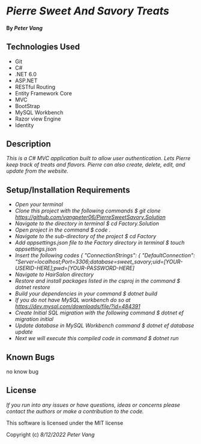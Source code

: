 # _Pierre Sweet And Savory Treats_

#### By _**Peter Vang**_

## Technologies Used

* Git
* C#
* .NET 6.0
* ASP.NET
* RESTful Routing
* Entity Framework Core
* MVC
* BootStrap
* MySQL Workbench
* Razor view Engine  
* Identity

## Description

_This is a C# MVC application built to allow user authentication. Lets Pierre keep track of treats and flavors. Pierre can also create, delete, edit, and update from the website._

## Setup/Installation Requirements

* _Open your terminal_
* _Clone this project with the following commands $ git clone https://github.com/vangpeter06/PierreSweetSavory.Solution_
* _Navigate to the directory in terminal $ cd Factory.Solution_
* _Open project in the command $ code ._
* _Navigate to the sub-directory of the project $ cd Factory_
* _Add appsettings.json file to the Factory directory in terminal $ touch appsettings.json_
* _Insert the following codes 
  {
   "ConnectionStrings": {
    "DefaultConnection": "Server=localhost;Port=3306;database=sweet_savory;uid=[YOUR-USERID-HERE];pwd=[YOUR-PASSWORD-HERE]_
* _Navigate to HairSalon directory_
* _Restore and install packages listed in the csproj in the command $ dotnet restore_
* _Build your dependencies in your command $ dotnet build_
* _If you do not have MySQL workbench do so at https://dev.mysql.com/downloads/file/?id=484391_
* _Create Initial SQL migration with the following command $ dotnet ef migration initial_
* _Update database in MySQL Workbench command $ dotnet ef database update_
* _Next we will execute this compiled code in command $ dotnet run_

## Known Bugs

no know bug

## License

_If you run into any issues or have questions, ideas or concerns please contact the authors or make a contribution to the code._

This software is licensed under the MIT license

Copyright (c) _8/12/2022_ _Peter Vang_    